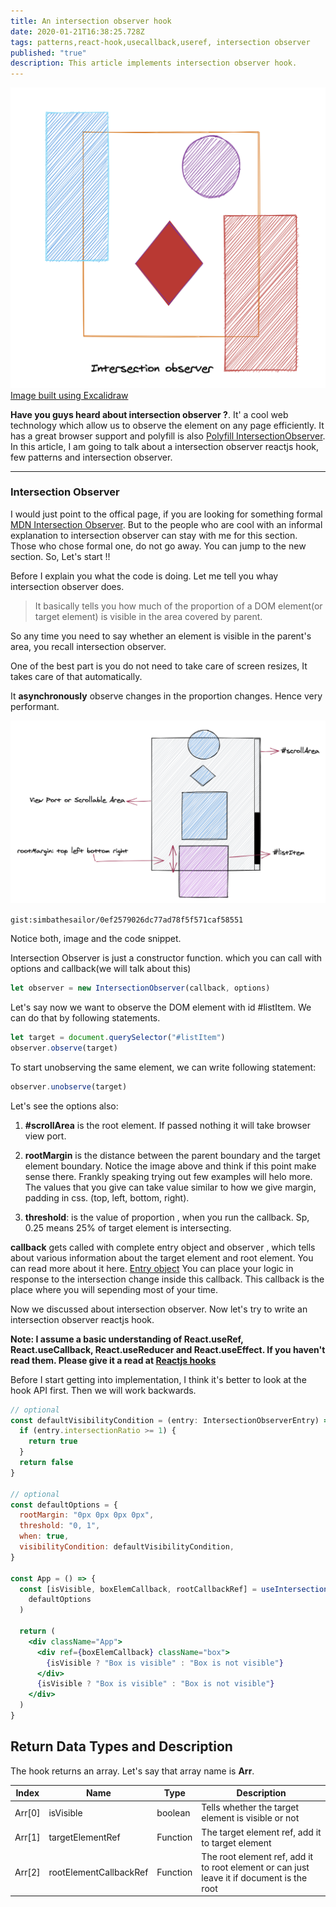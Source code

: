 ```yaml
---
title: An intersection observer hook
date: 2020-01-21T16:38:25.728Z
tags: patterns,react-hook,usecallback,useref, intersection observer
published: "true"
description: This article implements intersection observer hook.
---
```


![Intersection observer](./coverpage.png)
[Image built using Excalidraw](https://excalidraw.com/)

**Have you guys heard about intersection observer ?**. It' a cool web technology which allow us to observe the element on any page efficiently. It has a great browser support and polyfill is also [Polyfill IntersectionObserver](https://github.com/w3c/IntersectionObserver). In this article, I am going to talk about a intersection observer reactjs hook, few patterns and intersection observer.

---

### Intersection Observer

I would just point to the offical page, if you are looking for something formal [MDN Intersection Observer](https://developer.mozilla.org/en-US/docs/Web/API/Intersection_Observer_API). But to the people who are cool with an informal explanation to intersection observer can stay with me for this section. Those who chose formal one, do not go away. You can jump to the new section. So, Let's start !!

Before I explain you what the code is doing. Let me tell you whay intersection observer does.

> It basically tells you how much of the proportion of a DOM element(or target element) is
> visible in the area covered by parent.

So any time you need to say whether an element is visible in the parent's area, you recall intersection observer.

One of the best part is you do not need to take care of screen resizes, It takes care of that automatically.

It **asynchronously** observe changes in the proportion changes. Hence very performant.

![Intersection Observer API to image](./intersectionobserver.png)

`gist:simbathesailor/0ef2579026dc77ad78f5f571caf58551`

Notice both, image and the code snippet.

Intersection Observer is just a constructor function. which you can call with options and callback(we will talk about this)

```jsx
let observer = new IntersectionObserver(callback, options)
```

Let's say now we want to observe the DOM element with id #listItem. We can do that by following statements.

```jsx
let target = document.querySelector("#listItem")
observer.observe(target)
```

To start unobserving the same element, we can write following statement:

```jsx
observer.unobserve(target)
```

Let's see the options also:

1. **#scrollArea** is the root element. If passed nothing it will take browser view port.

2. **rootMargin** is the distance between the parent boundary and the target element boundary. Notice the image above and think if this point make sense there. Frankly speaking trying out few examples will helo more.
   The values that you give can take value similar to how we give margin, padding in css. (top, left, bottom, right).

3. **threshold**: is the value of proportion , when you run the callback. Sp, 0.25 means 25% of target element is intersecting.

**callback** gets called with complete entry object and observer , which tells about various information about the target element and root element. You can read more about it here. [Entry object](https://developer.mozilla.org/en-US/docs/Web/API/IntersectionObserverEntry)
You can place your logic in response to the intersection change inside this callback. This callback is the place where you will sepending most of your time.

Now we discussed about intersection observer. Now let's try to write an intersection observer reactjs hook.

**Note: I assume a basic understanding of React.useRef, React.useCallback, React.useReducer and React.useEffect. If you haven't read them. Please give it a read at [Reactjs hooks](https://reactjs.org/docs/hooks-intro.html)**

Before I start getting into implementation, I think it's better to look at the hook API first. Then we will work backwards.

```jsx {1-20}
// optional
const defaultVisibilityCondition = (entry: IntersectionObserverEntry) => {
  if (entry.intersectionRatio >= 1) {
    return true
  }
  return false
}

// optional
const defaultOptions = {
  rootMargin: "0px 0px 0px 0px",
  threshold: "0, 1",
  when: true,
  visibilityCondition: defaultVisibilityCondition,
}

const App = () => {
  const [isVisible, boxElemCallback, rootCallbackRef] = useIntersectionObserver(
    defaultOptions
  )

  return (
    <div className="App">
      <div ref={boxElemCallback} className="box">
        {isVisible ? "Box is visible" : "Box is not visible"}
      </div>
      {isVisible ? "Box is visible" : "Box is not visible"}
    </div>
  )
}
```

## Return Data Types and Description

The hook returns an array. Let's say that array name is **Arr**.

| Index  | Name                   | Type     | Description                                                                               |
| ------ | ---------------------- | -------- | ----------------------------------------------------------------------------------------- |
| Arr[0] | isVisible              | boolean  | Tells whether the target element is visible or not                                        |
| Arr[1] | targetElementRef       | Function | The target element ref, add it to target element                                          |
| Arr[2] | rootElementCallbackRef | Function | The root element ref, add it to root element or can just leave it if document is the root |
